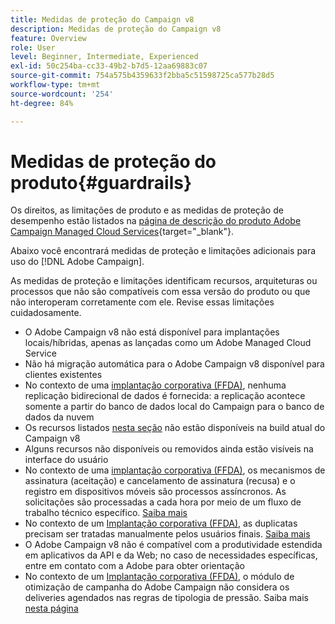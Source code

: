 ```yaml
---
title: Medidas de proteção do Campaign v8
description: Medidas de proteção do Campaign v8
feature: Overview
role: User
level: Beginner, Intermediate, Experienced
exl-id: 50c254ba-cc33-49b2-b7d5-12aa69883c07
source-git-commit: 754a575b4359633f2bba5c51598725ca577b28d5
workflow-type: tm+mt
source-wordcount: '254'
ht-degree: 84%

---
```


# Medidas de proteção do produto{#guardrails}

Os direitos, as limitações de produto e as medidas de proteção de desempenho estão listados na [página de descrição do produto Adobe Campaign Managed Cloud Services](https://helpx.adobe.com/br/legal/product-descriptions/adobe-campaign-managed-cloud-services.html){target="_blank"}.

Abaixo você encontrará medidas de proteção e limitações adicionais para uso do [!DNL Adobe Campaign].

As medidas de proteção e limitações identificam recursos, arquiteturas ou processos que não são compatíveis com essa versão do produto ou que não interoperam corretamente com ele. Revise essas limitações cuidadosamente.

* O Adobe Campaign v8 não está disponível para implantações locais/híbridas, apenas as lançadas como um Adobe Managed Cloud Service
* Não há migração automática para o Adobe Campaign v8 disponível para clientes existentes
* No contexto de uma [implantação corporativa (FFDA)](../architecture/enterprise-deployment.md), nenhuma replicação bidirecional de dados é fornecida: a replicação acontece somente a partir do banco de dados local do Campaign para o banco de dados da nuvem
* Os recursos listados [nesta seção](v7-to-v8.md#gs-unavailable-features) não estão disponíveis na build atual do Campaign v8
* Alguns recursos não disponíveis ou removidos ainda estão visíveis na interface do usuário
* No contexto de uma [implantação corporativa (FFDA)](../architecture/enterprise-deployment.md), os mecanismos de assinatura (aceitação) e cancelamento de assinatura (recusa) e o registro em dispositivos móveis são processos assíncronos. As solicitações são processadas a cada hora por meio de um fluxo de trabalho técnico específico. [Saiba mais](../architecture/replication.md#tech-wf)
* No contexto de um [Implantação corporativa (FFDA)](../architecture/enterprise-deployment.md), as duplicatas precisam ser tratadas manualmente pelos usuários finais. [Saiba mais](../architecture/keys.md)
* O Adobe Campaign v8 não é compatível com a produtividade estendida em aplicativos da API e da Web; no caso de necessidades específicas, entre em contato com a Adobe para obter orientação
* No contexto de um [Implantação corporativa (FFDA)](../architecture/enterprise-deployment.md), o módulo de otimização de campanha do Adobe Campaign não considera os deliveries agendados nas regras de tipologia de pressão. Saiba mais [nesta página](../../automation/campaign-opt/pressure-rules.md)